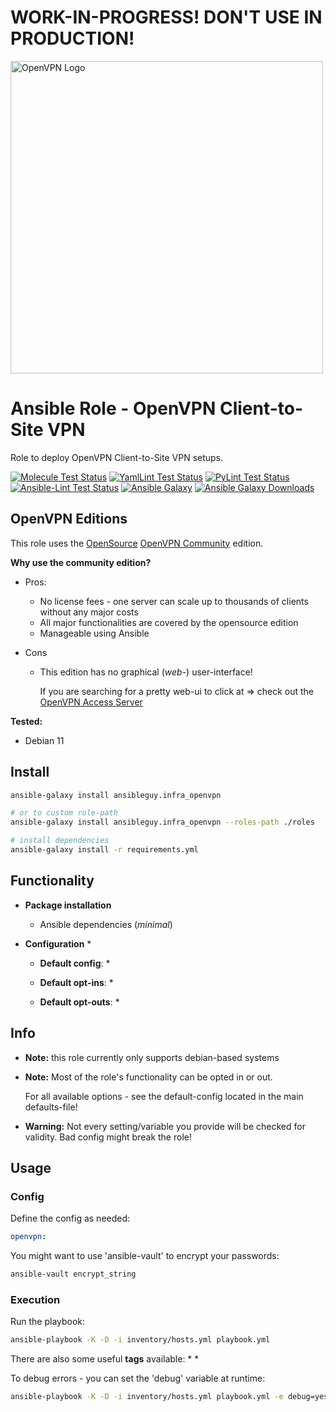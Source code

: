 # WORK-IN-PROGRESS! DON'T USE IN PRODUCTION!

<a href="https://openvpn.net/community/">
<img src="https://upload.wikimedia.org/wikipedia/commons/thumb/f/f5/OpenVPN_logo.svg/1280px-OpenVPN_logo.svg.png" alt="OpenVPN Logo" width="500"/>
</a>

# Ansible Role - OpenVPN Client-to-Site VPN

Role to deploy OpenVPN Client-to-Site VPN setups.

[![Molecule Test Status](https://badges.ansibleguy.net/infra_openvpn.molecule.svg)](https://github.com/ansibleguy/_meta_cicd/blob/latest/templates/usr/local/bin/cicd/molecule.sh.j2)
[![YamlLint Test Status](https://badges.ansibleguy.net/infra_openvpn.yamllint.svg)](https://github.com/ansibleguy/_meta_cicd/blob/latest/templates/usr/local/bin/cicd/yamllint.sh.j2)
[![PyLint Test Status](https://badges.ansibleguy.net/infra_openvpn.pylint.svg)](https://github.com/ansibleguy/_meta_cicd/blob/latest/templates/usr/local/bin/cicd/pylint.sh.j2)
[![Ansible-Lint Test Status](https://badges.ansibleguy.net/infra_openvpn.ansiblelint.svg)](https://github.com/ansibleguy/_meta_cicd/blob/latest/templates/usr/local/bin/cicd/ansiblelint.sh.j2)
[![Ansible Galaxy](https://img.shields.io/ansible/role/62793)](https://galaxy.ansible.com/ansibleguy/infra_openvpn)
[![Ansible Galaxy Downloads](https://img.shields.io/badge/dynamic/json?color=blueviolet&label=Galaxy%20Downloads&query=%24.download_count&url=https%3A%2F%2Fgalaxy.ansible.com%2Fapi%2Fv1%2Froles%2F62793%2F%3Fformat%3Djson)](https://galaxy.ansible.com/ansibleguy/infra_openvpn)


## OpenVPN Editions

This role uses the [OpenSource](https://github.com/OpenVPN/openvpn) [OpenVPN Community](https://openvpn.net/community/) edition.

**Why use the community edition?**

* Pros:
  * No license fees - one server can scale up to thousands of clients without any major costs
  * All major functionalities are covered by the opensource edition
  * Manageable using Ansible

* Cons
  * This edition has no graphical (_web-_) user-interface!
    
    If you are searching for a pretty web-ui to click at => check out the [OpenVPN Access Server](https://openvpn.net/access-server/)


**Tested:**
* Debian 11

## Install

```bash
ansible-galaxy install ansibleguy.infra_openvpn

# or to custom role-path
ansible-galaxy install ansibleguy.infra_openvpn --roles-path ./roles

# install dependencies
ansible-galaxy install -r requirements.yml
```

## Functionality

* **Package installation**
  * Ansible dependencies (_minimal_)


* **Configuration**
  * 


  * **Default config**:
    * 
 

  * **Default opt-ins**:
    * 


  * **Default opt-outs**:
    * 

## Info

* **Note:** this role currently only supports debian-based systems


* **Note:** Most of the role's functionality can be opted in or out.

  For all available options - see the default-config located in the main defaults-file!


* **Warning:** Not every setting/variable you provide will be checked for validity. Bad config might break the role!


## Usage

### Config

Define the config as needed:

```yaml
openvpn:

```

You might want to use 'ansible-vault' to encrypt your passwords:
```bash
ansible-vault encrypt_string
```

### Execution

Run the playbook:
```bash
ansible-playbook -K -D -i inventory/hosts.yml playbook.yml
```

There are also some useful **tags** available:
* 
*

To debug errors - you can set the 'debug' variable at runtime:
```bash
ansible-playbook -K -D -i inventory/hosts.yml playbook.yml -e debug=yes
```
